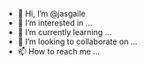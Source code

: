 - 👋 Hi, I’m @jasgaile
- 👀 I’m interested in ...
- 🌱 I’m currently learning ...
- 💞️ I’m looking to collaborate on ...
- 📫 How to reach me ...

<!---
jasgaile/jasgaile is a ✨ special ✨ repository because its `README.md` (this file) appears on your GitHub profile.
You can click the Preview link to take a look at your changes.
--->
